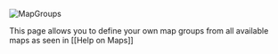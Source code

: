 ![MapGroups](https://raw.githubusercontent.com/wiki/lenosisnickerboa/csgosl/pics/config-page-map-groups.jpg)

This page allows you to define your own map groups from all available maps as seen in [[Help on Maps]]